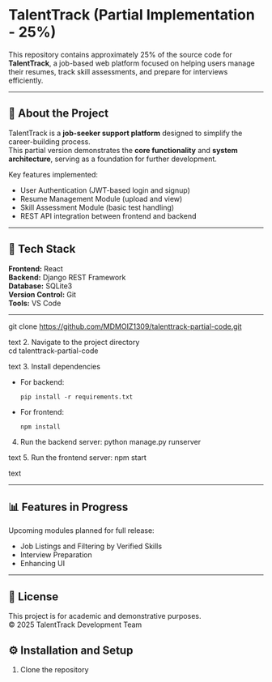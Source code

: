 # TalentTrack (Partial Implementation - 25%)

This repository contains approximately 25% of the source code for **TalentTrack**, a job-based web platform focused on helping users manage their resumes, track skill assessments, and prepare for interviews efficiently.

---

## 🚀 About the Project
TalentTrack is a **job-seeker support platform** designed to simplify the career-building process.  
This partial version demonstrates the **core functionality** and **system architecture**, serving as a foundation for further development.

Key features implemented:
- User Authentication (JWT-based login and signup)
- Resume Management Module (upload and view)
- Skill Assessment Module (basic test handling)
- REST API integration between frontend and backend

---

## 🧩 Tech Stack
**Frontend:** React  
**Backend:** Django REST Framework  
**Database:** SQLite3  
**Version Control:** Git  
**Tools:** VS Code

---
git clone https://github.com/MDMOIZ1309/talenttrack-partial-code.git

text
2. Navigate to the project directory  
cd talenttrack-partial-code

text
3. Install dependencies  
- For backend:
  ```
  pip install -r requirements.txt
  ```
- For frontend:
  ```
  npm install
  ```
4. Run the backend server:
python manage.py runserver

text
5. Run the frontend server:
npm start

text

---

## 📊 Features in Progress
Upcoming modules planned for full release:
- Job Listings and Filtering by Verified Skills  
- Interview Preparation  
- Enhancing UI  

---

## 📜 License
This project is for academic and demonstrative purposes.  
© 2025 TalentTrack Development Team

## ⚙️ Installation and Setup
1. Clone the repository  
